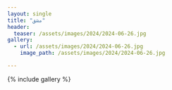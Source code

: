 ```yaml
---
layout: single
title: "مشق"
header:
  teaser: /assets/images/2024/2024-06-26.jpg
gallery:
  - url: /assets/images/2024/2024-06-26.jpg
    image_path: /assets/images/2024/2024-06-26.jpg 

---
```


{% include gallery %}
